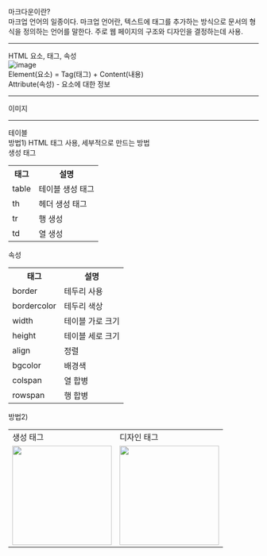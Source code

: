 마크다운이란?<br/>
마크업 언어의 일종이다. 마크업 언어란, 텍스트에 태그를 추가하는 방식으로 문서의 형식을 정의하는 언어를 말한다.
주로 웹 페이지의 구조와 디자인을 결정하는데 사용.
<hr/>

HTML 요소, 태그, 속성<br/>
![image](https://github.com/user-attachments/assets/dee92607-7394-4fb1-ab79-1ddf2d43a321)<br/>
Element(요소) = Tag(태그) + Content(내용)<br/>
Attribute(속성) - 요소에 대한 정보
<hr/>

이미지<br/>

<hr/>

테이블<br/>
방법1) HTML 태그 사용, 세부적으로 만드는 방법<br/>
생성 태그
<table>
  <th>태그</th><th>설명</th>
  <tr><td>table</td><td>테이블 생성 태그</td></tr>
  <tr></tr><td>th</td><td>헤더 생성 태그</td></tr>
  <tr><td>tr</td><td>행 생성</td></tr>
  <tr><td>td</td><td>열 생성</td></tr>
</table>

속성
<table>
  <th>태그</th><th>설명</th>
  <tr><td>border</td><td>테두리 사용</td></tr>
  <tr><td>bordercolor</td><td>테두리 색상</td></tr>
  <tr><td>width</td><td>테이블 가로 크기</td></tr>
  <tr><td>height</td><td>테이블 세로 크기</td></tr>
  <tr><td>align</td><td>정렬</td></tr>
  <tr><td>bgcolor</td><td>배경색</td></tr>
  <tr><td>colspan</td><td>열 합병</td></tr>
  <tr><td>rowspan</td><td>행 합병</td></tr>
</table>

방법2)
<table>
  <tr>
    <td>생성 태그</td><td>디자인 태그</td>
  </tr>
  <tr>
  <td><img src="https://github.com/user-attachments/assets/d1dfd934-0785-413c-888f-931b07c6b75d" width="200" /></td>
  <td><img src="https://github.com/user-attachments/assets/ecc4020b-65b9-4705-bec1-4722a66650e3" width="200" /></td>
    </tr>
</table>


